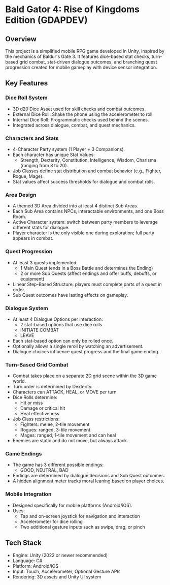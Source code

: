 # Bald Gator 4: Rise of Kingdoms Edition (GDAPDEV)

## Overview

This project is a simplified mobile RPG game developed in Unity, inspired by the mechanics of Baldur's Gate 3. It features dice-based stat checks, turn-based grid combat, stat-driven dialogue outcomes, and branching quest progression created for mobile gameplay with device sensor integration.

## Key Features

### Dice Roll System

- 3D d20 Dice Asset used for skill checks and combat outcomes.
- External Dice Roll: Shake the phone using the accelerometer to roll.
- Internal Dice Roll: Programmatic checks used behind the scenes.
- Integrated across dialogue, combat, and quest mechanics.

### Characters and Stats

- 4-Character Party system (1 Player + 3 Companions).
- Each character has unique Stat Values:
  - Strength, Dexterity, Constitution, Intelligence, Wisdom, Charisma (ranging from 8 to 20).
- Job Classes define stat distribution and combat behavior (e.g., Fighter, Rogue, Mage).
- Stat values affect success thresholds for dialogue and combat rolls.

### Area Design

- A themed 3D Area divided into at least 4 distinct Sub Areas.
- Each Sub Area contains NPCs, interactable environments, and one Boss Room.
- Active Character system: switch between party members to leverage different stats for dialogue.
- Player character is the only visible one during exploration; full party appears in combat.

### Quest Progression

- At least 3 quests implemented:
  - 1 Main Quest (ends in a Boss Battle and determines the Ending)
  - 2 or more Sub Quests (affect endings and offer buffs, debuffs, or equipment)
- Linear Step-Based Structure: players must complete parts of a quest in order.
- Sub Quest outcomes have lasting effects on gameplay.

### Dialogue System

- At least 4 Dialogue Options per interaction:
  - 2 stat-based options that use dice rolls
  - INITIATE COMBAT
  - LEAVE
- Each stat-based option can only be rolled once.
- Optionally allows a single reroll by watching an advertisement.
- Dialogue choices influence quest progress and the final game ending.

### Turn-Based Grid Combat

- Combat takes place on a separate 2D grid scene within the 3D game world.
- Turn order is determined by Dexterity.
- Characters can ATTACK, HEAL, or MOVE per turn.
- Dice Rolls determine:
  - Hit or miss
  - Damage or critical hit
  - Heal effectiveness
- Job Class restrictions:
  - Fighters: melee, 2-tile movement
  - Rogues: ranged, 3-tile movement
  - Mages: ranged, 1-tile movement and can heal
- Enemies are static and do not move, but always attack.

### Game Endings

- The game has 3 different possible endings:
  - GOOD, NEUTRAL, BAD
- Endings are determined by dialogue decisions and Sub Quest outcomes.
- A hidden alignment meter tracks moral leaning based on player choices.

### Mobile Integration

- Designed specifically for mobile platforms (Android/iOS).
- Uses:
  - Tap and on-screen joystick for navigation and interaction
  - Accelerometer for dice rolling
  - Two additional gesture inputs such as swipe, drag, or pinch

## Tech Stack
- Engine: Unity (2022 or newer recommended)
- Language: C#
- Platform: Android/iOS
- Input: Touch, Accelerometer, Optional Gesture APIs
- Rendering: 3D assets and Unity UI system
